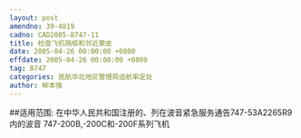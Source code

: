 ```yaml
---
layout: post
amendno: 39-4819
cadno: CAD2005-B747-11
title: 检查飞机隔框和邻近蒙皮
date: 2005-04-26 00:00:00 +0800
effdate: 2005-04-26 00:00:00 +0800
tag: B747
categories: 民航华北地区管理局适航审定处
author: 柳本强
---
```


##适用范围:
在中华人民共和国注册的、列在波音紧急服务通告747-53A2265R9内的波音 747-200B,-200C和-200F系列飞机

